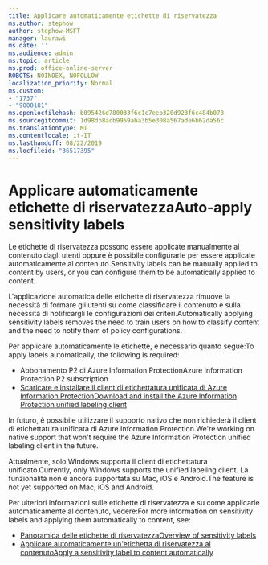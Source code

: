 ```yaml
---
title: Applicare automaticamente etichette di riservatezza
ms.author: stephow
author: stephow-MSFT
manager: laurawi
ms.date: ''
ms.audience: admin
ms.topic: article
ms.prod: office-online-server
ROBOTS: NOINDEX, NOFOLLOW
localization_priority: Normal
ms.custom:
- "1737"
- "9000181"
ms.openlocfilehash: b095426d780033f6c1c7eeb320d923f6c484b078
ms.sourcegitcommit: 1d98db8acb9959aba3b5e308a567ade6b62da56c
ms.translationtype: MT
ms.contentlocale: it-IT
ms.lasthandoff: 08/22/2019
ms.locfileid: "36517395"
---
```

# <a name="auto-apply-sensitivity-labels"></a><span data-ttu-id="b4c8a-102">Applicare automaticamente etichette di riservatezza</span><span class="sxs-lookup"><span data-stu-id="b4c8a-102">Auto-apply sensitivity labels</span></span>

<span data-ttu-id="b4c8a-103">Le etichette di riservatezza possono essere applicate manualmente al contenuto dagli utenti oppure è possibile configurarle per essere applicate automaticamente al contenuto.</span><span class="sxs-lookup"><span data-stu-id="b4c8a-103">Sensitivity labels can be manually applied to content by users, or you can configure them to be automatically applied to content.</span></span>

<span data-ttu-id="b4c8a-104">L'applicazione automatica delle etichette di riservatezza rimuove la necessità di formare gli utenti su come classificare il contenuto e sulla necessità di notificargli le configurazioni dei criteri.</span><span class="sxs-lookup"><span data-stu-id="b4c8a-104">Automatically applying sensitivity labels removes the need to train users on how to classify content and the need to notify them of policy configurations.</span></span>

<span data-ttu-id="b4c8a-105">Per applicare automaticamente le etichette, è necessario quanto segue:</span><span class="sxs-lookup"><span data-stu-id="b4c8a-105">To apply labels automatically, the following is required:</span></span>

- <span data-ttu-id="b4c8a-106">Abbonamento P2 di Azure Information Protection</span><span class="sxs-lookup"><span data-stu-id="b4c8a-106">Azure Information Protection P2 subscription</span></span>
- [<span data-ttu-id="b4c8a-107">Scaricare e installare il client di etichettatura unificata di Azure Information Protection</span><span class="sxs-lookup"><span data-stu-id="b4c8a-107">Download and install the Azure Information Protection unified labeling client</span></span>](https://docs.microsoft.com/azure/information-protection/rms-client/install-unifiedlabelingclient-app)

<span data-ttu-id="b4c8a-108">In futuro, è possibile utilizzare il supporto nativo che non richiederà il client di etichettatura unificata di Azure Information Protection.</span><span class="sxs-lookup"><span data-stu-id="b4c8a-108">We're working on native support that won't require the Azure Information Protection unified labeling client in the future.</span></span>

<span data-ttu-id="b4c8a-109">Attualmente, solo Windows supporta il client di etichettatura unificato.</span><span class="sxs-lookup"><span data-stu-id="b4c8a-109">Currently, only Windows supports the unified labeling client.</span></span>  <span data-ttu-id="b4c8a-110">La funzionalità non è ancora supportata su Mac, iOS e Android.</span><span class="sxs-lookup"><span data-stu-id="b4c8a-110">The feature is not yet supported on Mac, iOS and Android.</span></span>

<span data-ttu-id="b4c8a-111">Per ulteriori informazioni sulle etichette di riservatezza e su come applicarle automaticamente al contenuto, vedere:</span><span class="sxs-lookup"><span data-stu-id="b4c8a-111">For more information on sensitivity labels and applying them automatically to content,  see:</span></span>

- [<span data-ttu-id="b4c8a-112">Panoramica delle etichette di riservatezza</span><span class="sxs-lookup"><span data-stu-id="b4c8a-112">Overview of sensitivity labels</span></span>](https://docs.microsoft.com/office365/securitycompliance/sensitivity-labels)
- [<span data-ttu-id="b4c8a-113">Applicare automaticamente un'etichetta di riservatezza al contenuto</span><span class="sxs-lookup"><span data-stu-id="b4c8a-113">Apply a sensitivity label to content automatically</span></span>](https://docs.microsoft.com/office365/securitycompliance/apply_sensitivity_label_automatically)
